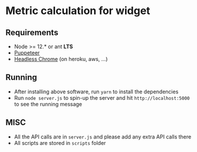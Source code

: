 # Metric calculation for widget

## Requirements
- Node >= 12.* or ant **LTS**
- [Puppeteer](https://pptr.dev/)
- [Headless Chrome](https://github.com/puppeteer/puppeteer/blob/main/docs/troubleshooting.md#running-puppeteer-on-heroku) (on heroku, aws, ...)

## Running
- After installing above software, run `yarn` to install the dependencies
- Run `node server.js` to spin-up the server and hit `http://localhost:5000` to see the running message

## MISC
- All the API calls are in `server.js` and please add any extra API calls there
- All scripts are stored in `scripts` folder